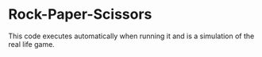 # Rock-Paper-Scissors

This code executes automatically when running it and is a simulation of the real life game.
